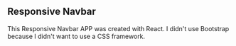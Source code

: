 ## Responsive Navbar

This Responsive Navbar APP was created with React. I didn't use Bootstrap because I didn't want to use a CSS framework.
